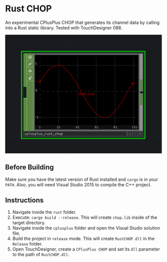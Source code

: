 # Rust CHOP
An experimental CPlusPlus CHOP that generates its channel data by calling into a Rust static library. Tested with TouchDesigner 088.

![Alt text](/screenshot.png?raw=true "Creating a sin wave from Rust")

## Before Building
Make sure you have the latest version of Rust installed and `cargo` is in your `PATH`. Also, you will need Visual Studio 2015 to compile the C++ project.

## Instructions
1. Navigate inside the `rust` folder.
2. Execute: `cargo build --release`. This will create `chop.lib` inside of the target directory.
3. Navigate inside the `cplusplus` folder and open the Visual Studio solution file.
4. Build the project in `release` mode. This will create `RustCHOP.dll` in the `Release` folder.
5. Open TouchDesigner, create a `CPlusPlus CHOP` and set its `dll` parameter to the path of `RustCHOP.dll`.